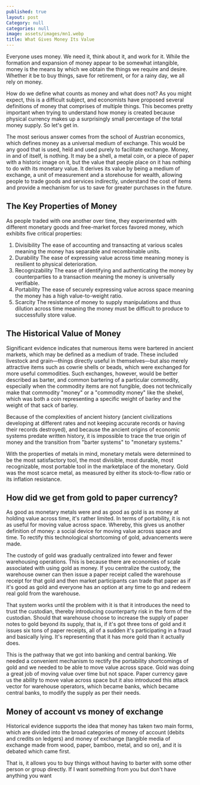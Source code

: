 ```yaml
---
published: true
layout: post
Category: null
categories: null
image: assets/images/mn1.webp
title: What Gives Money Its Value
---
```


Everyone uses money. We need it, think about it, and work for it. While the formation and expansion of money appear to be somewhat intangible, money is the means by which we obtain the things we require and desire. Whether it be to buy things, save for retirement, or for a rainy day, we all rely on money.

How do we define what counts as money and what does not? As you might expect, this is a difficult subject, and economists have proposed several definitions of money that comprises of multiple things. This becomes pretty important when trying to understand how money is created because physical currency makes up a surprisingly small percentage of the total money supply. So let's get in.

The most serious answer comes from the school of Austrian economics, which defines money as a universal medium of exchange. This would be any good that is used, held and used purely to facilitate exchange. Money, in and of itself, is nothing. It may be a shell, a metal coin, or a piece of paper with a historic image on it, but the value that people place on it has nothing to do with its monetary value. It derives its value by being a medium of exchange, a unit of measurement and a storehouse for wealth, allowing people to trade goods and services indirectly, understand the cost of items and provide a mechanism for us to save for greater purchases in the future.

## The Key Properties of Money


As people traded with one another over time, they experimented with different monetary goods and free-market forces favored money, which exhibits five critical properties:
1.	Divisibility
The ease of accounting and transacting at various scales meaning the money has separable and recombinable units.
2.	Durability
The ease of expressing value across time meaning money is resilient to physical deterioration.
3.	Recognizability
The ease of identifying and authenticating the money by counterparties to a transaction meaning the money is universally verifiable.
4.	Portability
The ease of securely expressing value across space meaning the money has a high value-to-weight ratio.
5.	Scarcity
The resistance of money to supply manipulations and thus dilution across time meaning the money must be difficult to produce to successfully store value.

## The Historical Value of Money
Significant evidence indicates that numerous items were bartered in ancient markets, which may be defined as a medium of trade. These included livestock and grain—things directly useful in themselves—but also merely attractive items such as cowrie shells or beads, which were exchanged for more useful commodities. Such exchanges, however, would be better described as barter, and common bartering of a particular commodity, especially when the commodity items are not fungible, does not technically make that commodity "money" or a "commodity money" like the shekel, which was both a coin representing a specific weight of barley and the weight of that sack of barley.

Because of the complexities of ancient history (ancient civilizations developing at different rates and not keeping accurate records or having their records destroyed), and because the ancient origins of economic systems predate written history, it is impossible to trace the true origin of money and the transition from "barter systems" to "monetary systems."

With the properties of metals in mind, monetary metals were determined to be the most satisfactory tool, the most divisible, most durable, most recognizable, most portable tool in the marketplace of the monetary. Gold was the most scarce metal, as measured by either its stock-to-flow ratio or its inflation resistance.

## How did we get from gold to paper currency?
As good as monetary metals were and as good as gold is as money at holding value across time, it's rather limited. In terms of portability, it is not as useful for moving value across space. Whereby, this gives us another definition of money: a social device for moving value across space and time. To rectify this technological shortcoming of gold, advancements were made.

The custody of gold was gradually centralized into fewer and fewer warehousing operations. This is because there are economies of scale associated with using gold as money. If you centralize the custody, the warehouse owner can then issue a paper receipt called the warehouse receipt for that gold and then market participants can trade that paper as if it's good as gold and everyone has an option at any time to go and redeem real gold from the warehouse.

That system works until the problem with it is that it introduces the need to trust the custodian, thereby introducing counterparty risk in the form of the custodian. Should that warehouse choose to increase the supply of paper notes to gold beyond its supply, that is, if it's got three tons of gold and it issues six tons of paper receipts, all of a sudden it's participating in a fraud and basically lying. It's representing that it has more gold than it actually does.

This is the pathway that we got into banking and central banking. We needed a convenient mechanism to rectify the portability shortcomings of gold and we needed to be able to move value across space. Gold was doing a great job of moving value over time but not space. Paper currency gave us the ability to move value across space but it also introduced this attack vector for warehouse operators, which became banks, which became central banks, to modify the supply as per their needs.

## Money of account vs money of exchange
Historical evidence supports the idea that money has taken two main forms, which are divided into the broad categories of money of account (debits and credits on ledgers) and money of exchange (tangible media of exchange made from wood, paper, bamboo, metal, and so on), and it is debated which came first.

That is, it allows you to buy things without having to barter with some other person or group directly. If I want something from you but don't have anything you want
